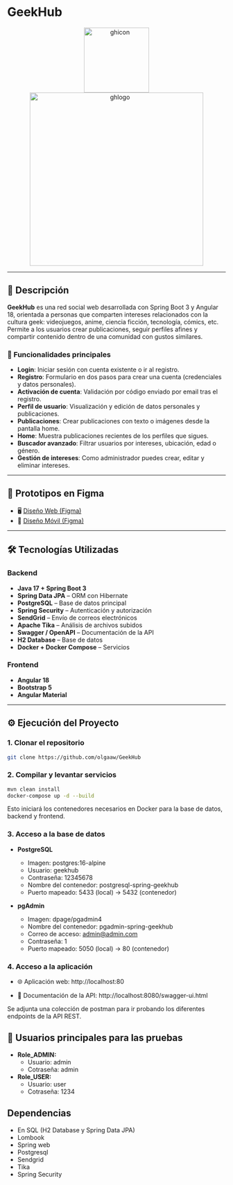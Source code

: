 # GeekHub

<div align="center">
  <img src="https://github.com/user-attachments/assets/adf8cba2-af5f-486f-9eea-7dcdf1e07e43" alt="ghicon" width="150"/>
  <img src="https://github.com/user-attachments/assets/b068c847-b084-4b50-9c1c-ba061a1db55a" alt="ghlogo" width="400"/>
</div>

---

## 📌 Descripción

**GeekHub** es una red social web desarrollada con Spring Boot 3 y Angular 18, orientada a personas que comparten intereses relacionados con la cultura geek: videojuegos, anime, ciencia ficción, tecnología, cómics, etc. Permite a los usuarios crear publicaciones, seguir perfiles afines y compartir contenido dentro de una comunidad con gustos similares.

### 🎯 Funcionalidades principales

- **Login**: Iniciar sesión con cuenta existente o ir al registro.
- **Registro**: Formulario en dos pasos para crear una cuenta (credenciales y datos personales).
- **Activación de cuenta**: Validación por código enviado por email tras el registro.
- **Perfil de usuario**: Visualización y edición de datos personales y publicaciones.
- **Publicaciones**: Crear publicaciones con texto o imágenes desde la pantalla home.
- **Home**: Muestra publicaciones recientes de los perfiles que sigues.
- **Buscador avanzado**: Filtrar usuarios por intereses, ubicación, edad o género.
- **Gestión de intereses**: Como administrador puedes crear, editar y eliminar intereses.

---

## 🎨 Prototipos en Figma

- 🖥️ [Diseño Web (Figma)](https://www.figma.com/proto/A1Wx1f1BrY8gbem5pOfPvB/GeekHub-web?t=h3ESz7kHFjbndur6-1)  
- 📱 [Diseño Móvil (Figma)](https://www.figma.com/proto/OcFYE6LZ5E8aH8oqUtctge/GeekHub?node-id=0-1&t=h3ESz7kHFjbndur6-1)

---

## 🛠️ Tecnologías Utilizadas

### Backend
- **Java 17 + Spring Boot 3**
- **Spring Data JPA** – ORM con Hibernate
- **PostgreSQL** – Base de datos principal
- **Spring Security** – Autenticación y autorización
- **SendGrid** – Envío de correos electrónicos
- **Apache Tika** – Análisis de archivos subidos
- **Swagger / OpenAPI** – Documentación de la API
- **H2 Database** – Base de datos
- **Docker + Docker Compose** – Servicios

### Frontend
- **Angular 18**
- **Bootstrap 5** 
- **Angular Material**

---

## ⚙️ Ejecución del Proyecto

### 1. Clonar el repositorio

```bash
git clone https://github.com/olgaaw/GeekHub
```
### 2. Compilar y levantar servicios
```bash
mvn clean install
docker-compose up -d --build
```
Esto iniciará los contenedores necesarios en Docker para la base de datos, backend y frontend.

### 3. Acceso a la base de datos 
  -  **PostgreSQL**
     * Imagen: postgres:16-alpine
     * Usuario: geekhub
     * Contraseña: 12345678
     * Nombre del contenedor: postgresql-spring-geekhub
     * Puerto mapeado: 5433 (local) → 5432 (contenedor)
  
- **pgAdmin** 
   * Imagen: dpage/pgadmin4
   * Nombre del contenedor: pgadmin-spring-geekhub
   * Correo de acceso: admin@admin.com
   * Contraseña: 1
   * Puerto mapeado: 5050 (local) → 80 (contenedor)

     
### 4. Acceso a la aplicación
* 🌐 Aplicación web: http://localhost:80

* 📘 Documentación de la API: http://localhost:8080/swagger-ui.html

Se adjunta una colección de postman para ir probando los diferentes endpoints de la API REST.

## 🔑 Usuarios principales para las pruebas
- **Role_ADMIN:**
    -  Usuario: admin
    -  Cotraseña: admin
- **Role_USER:**
    -  Usuario: user
    -  Cotraseña: 1234

## Dependencias
- En SQL (H2 Database y Spring Data JPA)
- Lombook
- Spring web
- Postgresql
- Sendgrid
- Tika
- Spring Security


